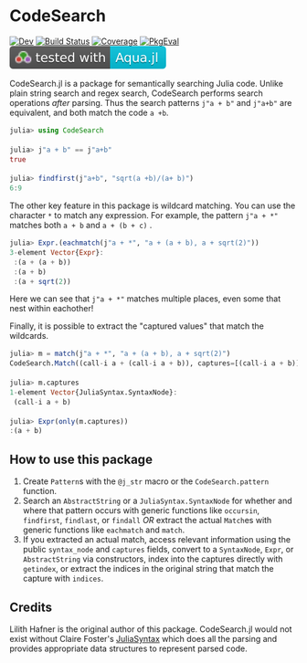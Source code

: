 # CodeSearch

<!-- [![Stable](https://img.shields.io/badge/docs-stable-blue.svg)](https://LilithHafner.github.io/CodeSearch.jl/stable/) -->
[![Dev](https://img.shields.io/badge/docs-dev-blue.svg)](https://LilithHafner.github.io/CodeSearch.jl/dev/)
[![Build Status](https://github.com/LilithHafner/CodeSearch.jl/actions/workflows/CI.yml/badge.svg?branch=main)](https://github.com/LilithHafner/CodeSearch.jl/actions/workflows/CI.yml?query=branch%3Amain)
[![Coverage](https://codecov.io/gh/LilithHafner/CodeSearch.jl/branch/main/graph/badge.svg)](https://codecov.io/gh/LilithHafner/CodeSearch.jl)
[![PkgEval](https://JuliaCI.github.io/NanosoldierReports/pkgeval_badges/C/CodeSearch.svg)](https://JuliaCI.github.io/NanosoldierReports/pkgeval_badges/C/CodeSearch.html)
[![Aqua](https://raw.githubusercontent.com/JuliaTesting/Aqua.jl/master/badge.svg)](https://github.com/JuliaTesting/Aqua.jl)


CodeSearch.jl is a package for semantically searching Julia code. Unlike plain string search
and regex search, CodeSearch performs search operations _after_ parsing. Thus the search
patterns `j"a + b"` and `j"a+b"` are equivalent, and both match the code `a +b`.

```julia
julia> using CodeSearch

julia> j"a + b" == j"a+b"
true

julia> findfirst(j"a+b", "sqrt(a +b)/(a+ b)")
6:9
```

The other key feature in this package is wildcard matching. You can use the character `*` to
match any expression. For example, the pattern `j"a + *"` matches both `a + b` and
`a + (b + c)` .

```julia
julia> Expr.(eachmatch(j"a + *", "a + (a + b), a + sqrt(2)"))
3-element Vector{Expr}:
 :(a + (a + b))
 :(a + b)
 :(a + sqrt(2))
```

Here we can see that `j"a + *"` matches multiple places, even some that nest within
eachother!

Finally, it is possible to extract the "captured values" that match the wildcards.

```julia
julia> m = match(j"a + *", "a + (a + b), a + sqrt(2)")
CodeSearch.Match((call-i a + (call-i a + b)), captures=[(call-i a + b)])

julia> m.captures
1-element Vector{JuliaSyntax.SyntaxNode}:
 (call-i a + b)

julia> Expr(only(m.captures))
:(a + b)
```

## How to use this package

1. Create `Pattern`s with the `@j_str` macro or the
    `CodeSearch.pattern` function.
2. Search an `AbstractString` or a `JuliaSyntax.SyntaxNode` for whether and where that
    pattern occurs with generic functions like `occursin`, `findfirst`, `findlast`, or
    `findall` _OR_ extract the actual `Match`es with generic functions like `eachmatch` and
    `match`.
3. If you extracted an actual match, access relevant information using the public
    `syntax_node` and `captures` fields, convert to a `SyntaxNode`, `Expr`, or
    `AbstractString` via constructors, index into the captures directly with `getindex`, or
    extract the indices in the original string that match the capture with
    `indices`.

## Credits

Lilith Hafner is the original author of this package. CodeSearch.jl would not exist without
Claire Foster's [JuliaSyntax](https://github.com/JuliaLang/JuliaSyntax.jl/) which does all
the parsing and provides appropriate data structures to represent parsed code.
